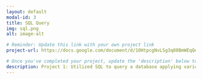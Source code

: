 ```yaml
---
layout: default
modal-id: 3
title: SQL Query
img: sql.png
alt: image-alt

# Reminder: Update this link with your own project link
project-url: https://docs.google.com/document/d/10HtpcgNvLSg3q80BmWEqQeHwTKdh0KWM-77gWX4pp5M/edit?usp=sharing

# Once you've completed your project, update the 'description' below to this one: Implemented various JOIN commands (inner, left, right, self, and cross) in MySQL, utilizing UNION and UNION ALL to efficiently combine and query data from multiple tables.
description: Project 1: Utilized SQL to query a database applying various conditions using WHERE,AND ,OR,NOT, and LIKE to filter the results. Project 2: Used SQL left,right,self,and cross join, as well as, union and union all. 
---
```

